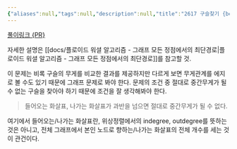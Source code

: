 ```yaml
---
{"aliases":null,"tags":null,"description":null,"title":"2617 구슬찾기 {boj} {플로이드워셜}","created":"2023-08-24T09:20:09","updated":"2023-08-24T09:29:11","dg-publish":true,"permalink":"/docs/2617 구슬찾기 {boj} {플로이드워셜}/","dgPassFrontmatter":true}
---
```


[풀이링크 {PR}](https://github.com/ChoiWheatley/swjungle-week-02/blob/day07/ChoiWheatley/ChoiWheatley/p2617.py)

자세한 설명은 [[docs/플로이드 워셜 알고리즘 - 그래프 모든 정점에서의 최단경로\|플로이드 워셜 알고리즘 - 그래프 모든 정점에서의 최단경로]]를 참고할 것.

이 문제는 비록 구슬의 무게를 비교한 결과를 제공하지만 다르게 보면 무게관계를 에지로 볼 수도 있기 때문에 그래프 문제로 봐야 한다. 문제의 조건 중 절대로 중간무게가 될 수 없는 구슬을 찾아야 하기 때문에 조건을 잘 생각해봐야 한다. 

> 들어오는 화살표, 나가는 화살표가 과반을 넘으면 절대로 중간무게가 될 수 없다.

여기에서 들어오는/나가는 화살표란, 위상정렬에서의 indegree, outdegree를 뜻하는 것은 아니고, 전체 그래프에서 본인 노드로 향하는/나가는 화살표의 전체 개수를 세는 것이 관건이다.
